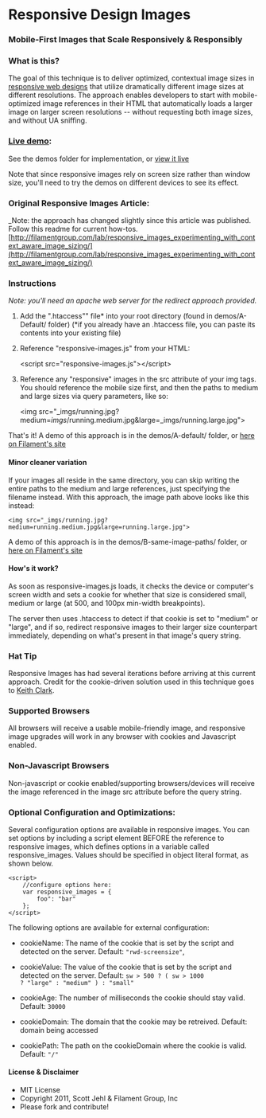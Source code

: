 # Responsive Design Images
### Mobile-First Images that Scale Responsively & Responsibly

### What is this?
The goal of this technique is to deliver optimized, contextual image sizes in [responsive web designs](http://www.alistapart.com/articles/responsive-web-design/) that utilize dramatically different image sizes at different resolutions. The approach enables developers to start with mobile-optimized image references in their HTML that automatically loads a larger image on larger screen resolutions -- without requesting both image sizes, and without UA sniffing.

### [Live demo](http://filamentgroup.com/examples/responsive-images-new/demos/A-Default/demo.html):
See the demos folder for implementation, or [view it live](http://filamentgroup.com/examples/responsive-images-new/demos/A-Default/demo.html)

Note that since responsive images rely on screen size rather than window size, you'll need to try the demos on different devices to see its effect.

### Original Responsive Images Article:
_Note: the approach has changed slightly since this article was published. Follow this readme for current how-tos.
[http://filamentgroup.com/lab/responsive_images_experimenting_with_context_aware_image_sizing/](http://filamentgroup.com/lab/responsive_images_experimenting_with_context_aware_image_sizing/)

### Instructions 
_Note: you'll need an apache web server for the redirect approach provided._
 
1. Add the ".htaccess"" file* into your root directory (found in demos/A-Default/ folder)
	(*if you already have an .htaccess file, you can paste its contents into your existing file)

2. Reference "responsive-images.js" from your HTML:

    &lt;script src="responsive-images.js"&gt;&lt;/script&gt;
	
3. Reference any "responsive" images in the src attribute of your img tags. You should reference the mobile size first, and then the paths to medium and large sizes via query parameters, like so:


    &lt;img src="_imgs/running.jpg?medium=_imgs_/running.medium.jpg&large=_imgs/running.large.jpg"&gt;	

That's it! A demo of this approach is in the demos/A-default/ folder, or [here on Filament's site](http://filamentgroup.com/examples/responsive-images-new/demos/A-Default/demo.html)

#### Minor cleaner variation
If your images all reside in the same directory, you can skip writing the entire paths to the medium and large references, just specifying the filename instead.
With this approach, the image path above looks like this instead:

    <img src="_imgs/running.jpg?medium=running.medium.jpg&large=running.large.jpg">

A demo of this approach is in the demos/B-same-image-paths/ folder, or [here on Filament's site](http://filamentgroup.com/examples/responsive-images-new/demos/B-same-image-paths/demo.html)

#### How's it work?
As soon as responsive-images.js loads, it checks the device or computer's screen width and sets a cookie for whether that size is considered small, medium or large (at 500, and 100px min-width breakpoints).

The server then uses .htaccess to detect if that cookie is set to "medium" or "large", and if so, redirect responsive images to their larger size counterpart immediately, depending on what's present in that image's query string.

### Hat Tip
Responsive Images has had several iterations before arriving at this current approach. Credit for the cookie-driven solution used in this technique goes to [Keith Clark](http://twitter.com/#!/keithclarkcouk/status/53807492957880320).

### Supported Browsers 
All browsers will receive a usable mobile-friendly image, and responsive image upgrades will work in any browser with cookies and Javascript enabled.

### Non-Javascript Browsers
Non-javascript or cookie enabled/supporting browsers/devices will receive the image referenced in the image src attribute before the query string.

### Optional Configuration and Optimizations:

Several configuration options are available in responsive images.
You can set options by including a script element BEFORE the reference to responsive images, which defines options in a variable called responsive_images. Values should be specified in object literal format, as shown below.

    <script>
        //configure options here:
        var responsive_images = {
            foo": "bar"
        };
    </script>
	
The following options are available for external configuration: 

- cookieName: The name of the cookie that is set by the script and detected on the server. Default: <code>"rwd-screensize"</code>,

- cookieValue: The value of the cookie that is set by the script and detected on the server. Default: <code>sw > 500 ?  ( sw > 1000 ? "large" : "medium" ) : "small"</code>

- cookieAge: The number of milliseconds the cookie should stay valid. Default: <code>30000</code>

- cookieDomain: The domain that the cookie may be retreived. Default: domain being accessed

- cookiePath: The path on the cookieDomain where the cookie is valid. Default: <code>"/"</code>

#### License & Disclaimer
 - MIT License
 - Copyright 2011, Scott Jehl & Filament Group, Inc
 - Please fork and contribute!

